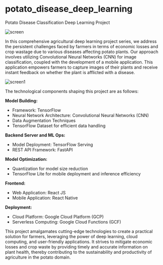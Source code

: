 # potato_disease_deep_learning
Potato Disease Classification Deep Learning Project

![screen](https://github.com/datascientistprofessor/potato_disease_deep_learning/assets/60425996/9c8531b1-bf9a-4fec-863d-4f7ed396fe84)

In this comprehensive agricultural deep learning project series, we address the persistent challenges faced by farmers in terms of economic losses and crop wastage due to various diseases affecting potato plants. Our approach involves utilizing Convolutional Neural Networks (CNN) for image classification, coupled with the development of a mobile application. This application empowers farmers to capture images of their plants and receive instant feedback on whether the plant is afflicted with a disease.

![screen1](https://github.com/datascientistprofessor/potato_disease_deep_learning/assets/60425996/f133dd75-029e-4dba-9701-c95dba32e62b)

The technological components shaping this project are as follows:

**Model Building:**

- Framework: TensorFlow
- Neural Network Architecture: Convolutional Neural Networks (CNN)
- Data Augmentation Techniques
- TensorFlow Dataset for efficient data handling

**Backend Server and ML Ops:**

- Model Deployment: TensorFlow Serving
- REST API Framework: FastAPI

**Model Optimization:**

- Quantization for model size reduction
- TensorFlow Lite for mobile deployment and inference efficiency

**Frontend:**

- Web Application: React JS
- Mobile Application: React Native

**Deployment:**

- Cloud Platform: Google Cloud Platform (GCP)
- Serverless Computing: Google Cloud Functions (GCF)
  
This project amalgamates cutting-edge technologies to create a practical solution for farmers, leveraging the power of deep learning, cloud computing, and user-friendly applications. It strives to mitigate economic losses and crop waste by providing timely and accurate information on plant health, thereby contributing to the sustainability and productivity of agriculture in the potato domain.
